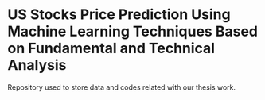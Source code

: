# US Stocks Price Prediction Using Machine Learning Techniques Based on Fundamental and Technical Analysis

Repository used to store data and codes related with our thesis work.

